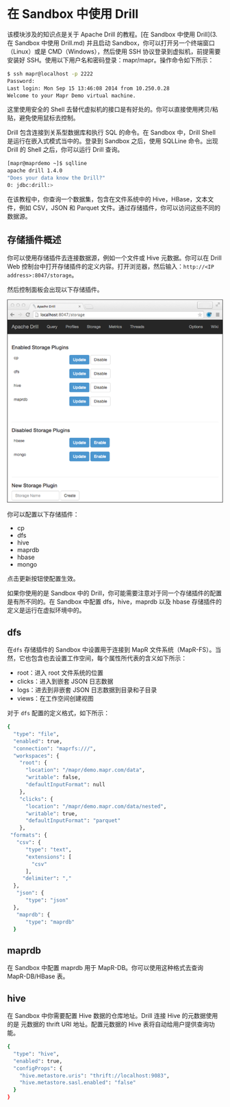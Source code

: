 # 在 Sandbox 中使用 Drill

该模块涉及的知识点是关于 Apache Drill 的教程。[在 Sandbox 中使用 Drill](3.在 Sandbox 中使用 Drill.md) 并且启动 Sandbox，你可以打开另一个终端窗口（Linux）或是 CMD（Windows），然后使用 SSH 协议登录到虚拟机，前提需要安装好 SSH。使用以下用户名和密码登录：mapr/mapr。操作命令如下所示：
```bash
$ ssh mapr@localhost -p 2222
Password:
Last login: Mon Sep 15 13:46:08 2014 from 10.250.0.28
Welcome to your Mapr Demo virtual machine.
```

这里使用安全的 Shell 去替代虚拟机的接口是有好处的。你可以直接使用拷贝/粘贴，避免使用鼠标去控制。

Drill 包含连接到关系型数据库和执行 SQL 的命令。在 Sandbox 中，Drill Shell 是运行在嵌入式模式当中的。登录到 Sandbox 之后，使用 SQLLine 命令。出现 Drill 的 Shell 之后，你可以运行 Drill 查询。
```bash
[mapr@maprdemo ~]$ sqlline
apache drill 1.4.0
"Does your data know the Drill?"
0: jdbc:drill:>
```

在该教程中，你查询一个数据集，包含在文件系统中的 Hive，HBase，文本文件，例如 CSV，JSON 和 Parquet 文件。通过存储插件，你可以访问这些不同的数据源。

## 存储插件概述

你可以使用存储插件去连接数据源，例如一个文件或 Hive 元数据。你可以在 Drill Web  控制台中打开存储插件的定义内容。打开浏览器，然后输入：``` http://<IP address>:8047/storage ```。

然后控制面板会出现以下存储插件。

![get2kno_plugin.png](../../res/get2kno_plugin.png)

你可以配置以下存储插件：

* cp
* dfs
* hive
* maprdb
* hbase
* mongo

点击更新按钮使配置生效。

如果你使用的是 Sandbox 中的 Drill，你可能需要注意对于同一个存储插件的配置是有所不同的。在 Sandbox 中配置 dfs，hive，maprdb 以及 hbase 存储插件的定义是运行在虚拟环境中的。

## dfs

在``` dfs ``` 存储插件的 Sandbox 中设置用于连接到 MapR 文件系统（MapR-FS）。当然，它也包含也去设置工作空间，每个属性所代表的含义如下所示：
* root：进入 root 文件系统的位置
* clicks：进入到嵌套 JSON 日志数据
* logs：进去到非嵌套 JSON 日志数据到目录和子目录
* views：在工作空间创建视图

对于 ``` dfs ``` 配置的定义格式，如下所示：
```bash
{
  "type": "file",
  "enabled": true,
  "connection": "maprfs:///",
  "workspaces": {
    "root": {
      "location": "/mapr/demo.mapr.com/data",
      "writable": false,
      "defaultInputFormat": null
    },
    "clicks": {
      "location": "/mapr/demo.mapr.com/data/nested",
      "writable": true,
      "defaultInputFormat": "parquet"
    },
 "formats": {
   "csv": {
      "type": "text",
      "extensions": [
        "csv"
      ],
     "delimiter": ","
  },
   "json": {
      "type": "json"
  },
   "maprdb": {
      "type": "maprdb"
  }
```

## maprdb

在 Sandbox 中配置 maprdb 用于 MapR-DB。你可以使用这种格式去查询 MapR-DB/HBase 表。

## hive

在 Sandbox 中你需要配置 Hive 数据的仓库地址。Drill 连接 Hive 的元数据使用的是 元数据的 thrift URI 地址。配置元数据的 Hive 表将自动给用户提供查询功能。
```bash
{
  "type": "hive",
  "enabled": true,
  "configProps": {
    "hive.metastore.uris": "thrift://localhost:9083",
    "hive.metastore.sasl.enabled": "false"
  }
}
```
